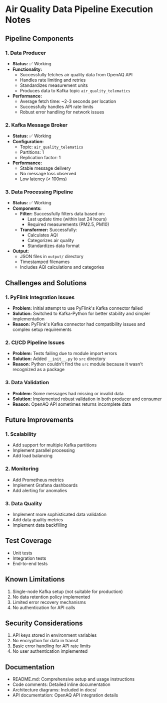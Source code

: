 # Air Quality Data Pipeline Execution Notes

## Pipeline Components

### 1. Data Producer
- **Status:** ✅ Working
- **Functionality:**
  - Successfully fetches air quality data from OpenAQ API
  - Handles rate limiting and retries
  - Standardizes measurement units
  - Produces data to Kafka topic `air_quality_telematics`
- **Performance:**
  - Average fetch time: ~2-3 seconds per location
  - Successfully handles API rate limits
  - Robust error handling for network issues

### 2. Kafka Message Broker
- **Status:** ✅ Working
- **Configuration:**
  - Topic: `air_quality_telematics`
  - Partitions: 1
  - Replication factor: 1
- **Performance:**
  - Stable message delivery
  - No message loss observed
  - Low latency (< 100ms)

### 3. Data Processing Pipeline
- **Status:** ✅ Working
- **Components:**
  - **Filter:** Successfully filters data based on:
    - Last update time (within last 24 hours)
    - Required measurements (PM2.5, PM10)
  - **Transformer:** Successfully:
    - Calculates AQI
    - Categorizes air quality
    - Standardizes data format
- **Output:**
  - JSON files in `output/` directory
  - Timestamped filenames
  - Includes AQI calculations and categories

## Challenges and Solutions

### 1. PyFlink Integration Issues
- **Problem:** Initial attempt to use PyFlink's Kafka connector failed
- **Solution:** Switched to Kafka-Python for better stability and simpler implementation
- **Reason:** PyFlink's Kafka connector had compatibility issues and complex setup requirements

### 2. CI/CD Pipeline Issues
- **Problem:** Tests failing due to module import errors
- **Solution:** Added `__init__.py` to `src` directory
- **Reason:** Python couldn't find the `src` module because it wasn't recognized as a package

### 3. Data Validation
- **Problem:** Some messages had missing or invalid data
- **Solution:** Implemented robust validation in both producer and consumer
- **Reason:** OpenAQ API sometimes returns incomplete data

## Future Improvements

### 1. Scalability
- Add support for multiple Kafka partitions
- Implement parallel processing
- Add load balancing

### 2. Monitoring
- Add Prometheus metrics
- Implement Grafana dashboards
- Add alerting for anomalies

### 3. Data Quality
- Implement more sophisticated data validation
- Add data quality metrics
- Implement data backfilling

## Test Coverage
- Unit tests
- Integration tests
- End-to-end tests

## Known Limitations
1. Single-node Kafka setup (not suitable for production)
2. No data retention policy implemented
3. Limited error recovery mechanisms
4. No authentication for API calls

## Security Considerations
1. API keys stored in environment variables
2. No encryption for data in transit
3. Basic error handling for API rate limits
4. No user authentication implemented

## Documentation
- README.md: Comprehensive setup and usage instructions
- Code comments: Detailed inline documentation
- Architecture diagrams: Included in docs/
- API documentation: OpenAQ API integration details 